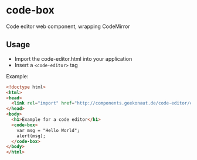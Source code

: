 code-box
========

Code editor web component, wrapping CodeMirror

Usage
-----
* Import the code-editor.html into your application
* Insert a `<code-editor>` tag

Example:

```html
<!doctype html>
<html>
<head>
  <link rel="import" href="http://components.geekonaut.de/code-editor/code-editor.html">
</head>
<body>
  <h1>Example for a code editor</h1>
  <code-box>
    var msg = "Hello World";
    alert(msg);
  </code-box>
</body>
</html>
```